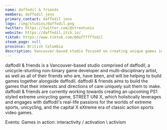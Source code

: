 ```yaml
---
name: daffodil & friends
members: daffodil jenx
primary_contact: daffodil jenx
logo: /img/studios/daffodil.png
twitter: https://twitter.com/@streetunix
website: https://daffodil.itch.io/
tiktok: https://www.tiktok.com/@daffffffodil
steam_page: null
province: British Columbia
description: Vancouver-based studio focused on creating unique games inspired by extreme sports, unicycling, and classic action sports video games. Working on [_STREET UNI X_](https://store.steampowered.com/app/2204900/STREET_UNI_X/).
---
```


daffodil & friends is a Vancouver-based studio comprised of daffodil, a unicycle-stunting non-binary game developer and multi-disciplinary artist, as well as all of their friends who are, have been, and will be helping to build games together alongside daffodil. daffodil & friends aims to build the games that their interests and directions of care uniquely suit them to make. daffodil & friends are currently working towards creating an upcoming PS1 styled extreme unicycling game, STREET UNI X, which holistically leverages and engages with daffodil's real-life passions for the worlds of extreme sports, unicycling, and the capital X eXtreme era of classic action sports video games.

Events: Games in action: interactivity / activation \ activism
